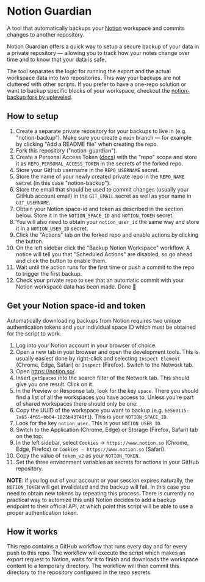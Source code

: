 # Notion Guardian

A tool that automatically backups your [Notion](notion.so) workspace and commits changes to another repository.

Notion Guardian offers a quick way to setup a secure backup of your data in a private repository — allowing you to track how your notes change over time and to know that your data is safe.

The tool separates the logic for running the export and the actual workspace data into two repositories. This way your backups are not cluttered with other scripts. If you prefer to have a one-repo solution or want to backup specific blocks of your workspace, checkout the [notion-backup fork by upleveled](https://github.com/upleveled/notion-backup).

## How to setup

1. Create a separate private repository for your backups to live in (e.g. "notion-backup"). Make sure you create a `main` branch — for example by clicking "Add a README file" when creating the repo.
2. Fork this repository ("notion-guardian").
3. Create a Personal Access Token ([docs](https://docs.github.com/en/free-pro-team@latest/github/authenticating-to-github/creating-a-personal-access-token)) with the "repo" scope and store it as `REPO_PERSONAL_ACCESS_TOKEN` in the secrets of the forked repo.
4. Store your GitHub username in the `REPO_USERNAME` secret.
5. Store the name of your newly created private repo in the `REPO_NAME` secret (in this case "notion-backup").
6. Store the email that should be used to commit changes (usually your GitHub account email) in the `GIT_EMAIL` secret as well as your name in `GIT_USERNAME`.
7. Obtain your Notion space-id and token as described in the section below. Store it in the `NOTION_SPACE_ID` and `NOTION_TOKEN` secret.
8. You will also need to obtain your `notion_user_id` the same way and store it in a `NOTION_USER_ID` secret.
9. Click the "Actions" tab on the forked repo and enable actions by clicking the button.
10. On the left sidebar click the "Backup Notion Workspace" workflow. A notice will tell you that "Scheduled Actions" are disabled, so go ahead and click the button to enable them.
11. Wait until the action runs for the first time or push a commit to the repo to trigger the first backup.
12. Check your private repo to see that an automatic commit with your Notion workspace data has been made. Done 🙌

## Get your Notion space-id and token

Automatically downloading backups from Notion requires two unique authentication tokens and your individual space ID which must be obtained for the script to work.

1. Log into your Notion account in your browser of choice.
2. Open a new tab in your browser and open the development tools. This is usually easiest done by right-click and selecting `Inspect Element` (Chrome, Edge, Safari) or `Inspect` (Firefox). Switch to the Network tab.
3. Open https://notion.so/.
4. Insert `getSpaces` into the search filter of the Network tab. This should give you one result. Click on it.
5. In the Preview or Response tab, look for the key `space`. There you should find a list of all the workspaces you have access to. Unless you're part of shared workspaces there should only be one.
6. Copy the UUID of the workspace you want to backup (e.g. `6e560115-7a65-4f65-bb04-1825b43748f1`). This is your `NOTION_SPACE_ID`.
7. Look for the key `notion_user`. This is your `NOTION_USER_ID`.
8. Switch to the Application (Chrome, Edge) or Storage (Firefox, Safari) tab on the top.
9. In the left sidebar, select `Cookies` -> `https://www.notion.so` (Chrome, Edge, Firefox) or `Cookies – https://www.notion.so` (Safari).
10. Copy the value of `token_v2` as your `NOTION_TOKEN`.
11. Set the three environment variables as secrets for actions in your GitHub repository.

**NOTE**: if you log out of your account or your session expires naturally, the `NOTION_TOKEN` will get invalidated and the backup will fail. In this case you need to obtain new tokens by repeating this process. There is currently no practical way to automize this until Notion decides to add a backup endpoint to their official API, at which point this script will be able to use a proper authentication token.

## How it works

This repo contains a GitHub workflow that runs every day and for every push to this repo. The workflow will execute the script which makes an export request to Notion, waits for it to finish and downloads the workspace content to a temporary directory. The workflow will then commit this directory to the repository configured in the repo secrets.
